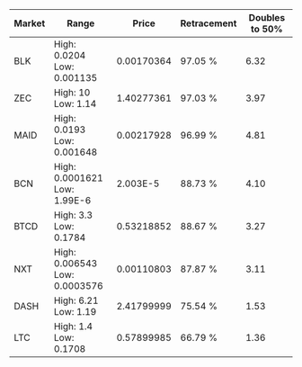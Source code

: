| Market | Range | Price| Retracement | Doubles to 50% |
| --- | --- | --- | --- | --- |
| BLK | High: 0.0204<br />Low: 0.001135 | 0.00170364 | 97.05 % | 6.32 |
| ZEC | High: 10<br />Low: 1.14 | 1.40277361 | 97.03 % | 3.97 |
| MAID | High: 0.0193<br />Low: 0.001648 | 0.00217928 | 96.99 % | 4.81 |
| BCN | High: 0.0001621<br />Low: 1.99E-6 | 2.003E-5 | 88.73 % | 4.10 |
| BTCD | High: 3.3<br />Low: 0.1784 | 0.53218852 | 88.67 % | 3.27 |
| NXT | High: 0.006543<br />Low: 0.0003576 | 0.00110803 | 87.87 % | 3.11 |
| DASH | High: 6.21<br />Low: 1.19 | 2.41799999 | 75.54 % | 1.53 |
| LTC | High: 1.4<br />Low: 0.1708 | 0.57899985 | 66.79 % | 1.36 |
